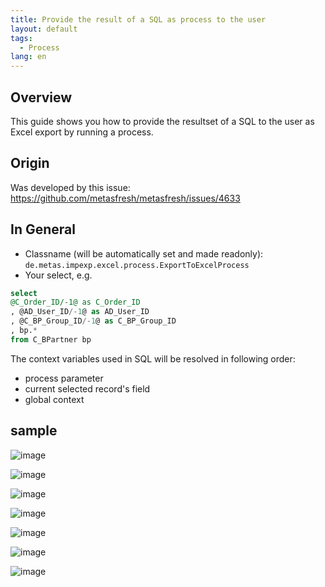 ```yaml
---
title: Provide the result of a SQL as process to the user
layout: default
tags:  
  - Process
lang: en
---
```


## Overview

This guide shows you how to provide the resultset of a SQL to the user as Excel export by running a process.

## Origin

Was developed by this issue: https://github.com/metasfresh/metasfresh/issues/4633

## In General

* Classname (will be automatically set and made readonly): `de.metas.impexp.excel.process.ExportToExcelProcess`
* Your select, e.g.
```sql
select
@C_Order_ID/-1@ as C_Order_ID
, @AD_User_ID/-1@ as AD_User_ID
, @C_BP_Group_ID/-1@ as C_BP_Group_ID
, bp.*
from C_BPartner bp
```

The context variables used in SQL will be resolved in following order:
* process parameter
* current selected record's field
* global context

## sample

![image](https://user-images.githubusercontent.com/1244701/46567456-d181d380-c93b-11e8-82b4-abe2b11f57f5.png)

![image](https://user-images.githubusercontent.com/1244701/46567460-dfcfef80-c93b-11e8-889a-918242ac23bc.png)

![image](https://user-images.githubusercontent.com/1244701/46567510-be233800-c93c-11e8-9fde-441fcf688332.png)

![image](https://user-images.githubusercontent.com/1244701/46567520-d7c47f80-c93c-11e8-9b7c-2e38c435d963.png)

![image](https://user-images.githubusercontent.com/1244701/46567529-e743c880-c93c-11e8-9ebf-28483ddea93c.png)

![image](https://user-images.githubusercontent.com/1244701/46567534-04789700-c93d-11e8-8386-29a0a214a25d.png)

![image](https://user-images.githubusercontent.com/1244701/46567536-1ce8b180-c93d-11e8-88c8-ea8ed998a7aa.png)
